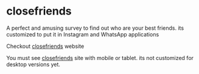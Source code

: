 # closefriends
A perfect and amusing survey to find out who are your best friends. its customized to put it in Instagram and WhatsApp applications

Checkout [closefriends](http://www.closefriends.ir) website

You must see [closefriends](http://www.closefriends.ir) site with mobile or tablet. its not customized for desktop versions yet.
